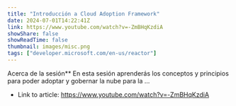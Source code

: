 ```yaml
---
title: "Introducción a Cloud Adoption Framework"
date: 2024-07-01T14:22:41Z
link: https://www.youtube.com/watch?v=-ZmBHqKzdiA
showShare: false
showReadTime: false
thumbnail: images/misc.png
tags: ["developer.microsoft.com/en-us/reactor"]
---
```

Acerca de la sesión** En esta sesión aprenderás los conceptos y principios para poder adoptar y gobernar la nube para la ...

- Link to article: https://www.youtube.com/watch?v=-ZmBHqKzdiA